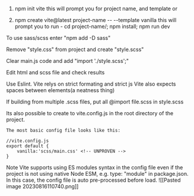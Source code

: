 <!-- vite-notes.md -->

1) npm init vite
    this will prompt you for project name, and template
or 

2) npm create vite@latest project-name -- --template vanilla <!-- https://vitejs.dev/guide/ -->
    this will prompt you to run - cd project-name/;
                                  npm install;
                                  npm run dev

To use sass/scss enter "npm add -D sass"

Remove "style.css" from project and create "style.scss"

Clear main.js code and add "import './style.scss';"

Edit html and scss file and check results 

Use Eslint. Vite relys on strict formating and strict js
Vite also expects spaces between elements(a neatness thing)

If building from multiple .scss files, put all @import file.scss in style.scss


 Its also possible to create to vite.config.js in the root directory of the project. 

    The most basic config file looks like this:

    //vite.config.js
    export default {
        vanilla:'scss/main.css' <!-- UNPROVEN -->
    }
 Note Vite supports using ES modules syntax in the config file even if the project is not using native Node ESM, e.g. type: "module" in package.json. In this case, the config file is auto pre-processed before load.
![[Pasted image 20230816110740.png]]


